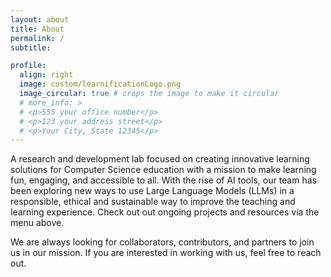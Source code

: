 ```yaml
---
layout: about
title: About
permalink: /
subtitle:

profile:
  align: right
  image: custom/learnificationLogo.png
  image_circular: true # crops the image to make it circular
  # more_info: >
  # <p>555 your office number</p>
  # <p>123 your address street</p>
  # <p>Your City, State 12345</p>
---
```


A research and development lab focused on creating innovative learning solutions for Computer Science education with a mission to make learning fun, engaging, and accessible to all. With the rise of AI tools, our team has been exploring new ways to use Large Language Models (LLMs) in a responsible, ethical and sustainable way to improve the teaching and learning experience. Check out out ongoing projects and resources via the menu above.

We are always looking for collaborators, contributors, and partners to join us in our mission. If you are interested in working with us, feel free to reach out.
